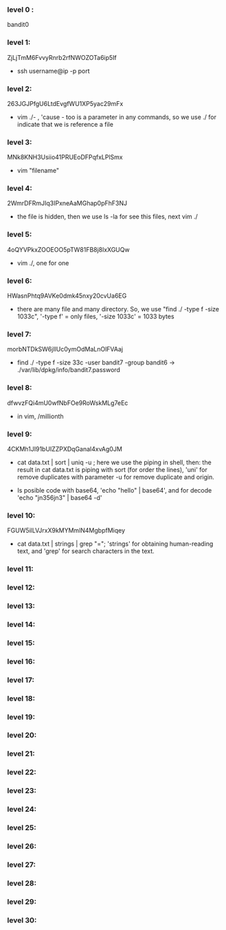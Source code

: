 ### level 0 : 
bandit0


### level 1:
ZjLjTmM6FvvyRnrb2rfNWOZOTa6ip5If

- ssh username@ip -p port


### level 2:
263JGJPfgU6LtdEvgfWU1XP5yac29mFx

- vim ./-  , 'cause - too is a parameter in any commands, so we use ./ for indicate that we is reference a file

### level 3:
MNk8KNH3Usiio41PRUEoDFPqfxLPlSmx

- vim "filename"

### level 4:
2WmrDFRmJIq3IPxneAaMGhap0pFhF3NJ

- the file is hidden, then we use ls -la for see this files, next vim ./<file>


### level 5:
4oQYVPkxZOOEOO5pTW81FB8j8lxXGUQw

- vim ./<file>, one for one

### level 6:
HWasnPhtq9AVKe0dmk45nxy20cvUa6EG

- there are many file and many directory. So, we use "find ./ -type f -size 1033c", '-type f' = only files, '-size 1033c' = 1033 bytes

### level 7:
morbNTDkSW6jIlUc0ymOdMaLnOlFVAaj

- find ./ -type f -size 33c -user bandit7 -group bandit6 -> ./var/lib/dpkg/info/bandit7.password

### level 8:
dfwvzFQi4mU0wfNbFOe9RoWskMLg7eEc

- in vim, /millionth

### level 9:
4CKMh1JI91bUIZZPXDqGanal4xvAg0JM

- cat data.txt | sort | uniq -u ; here we use the piping in shell, then: the result in cat data.txt is piping with sort (for order the lines), 'uni' for remove duplicates with parameter -u for remove duplicate and origin.

- Is posible code with base64, 'echo "hello" | base64', and for decode 'echo "jn356jn3" | base64 -d'

### level 10:
FGUW5ilLVJrxX9kMYMmlN4MgbpfMiqey

- cat data.txt | strings | grep "="; 'strings' for obtaining human-reading text, and 'grep' for search characters in the text.

### level 11:

### level 12:

### level 13:

### level 14:

### level 15:

### level 16:

### level 17:

### level 18:

### level 19:

### level 20:

### level 21:

### level 22:

### level 23:

### level 24:

### level 25:

### level 26:

### level 27:

### level 28:

### level 29:

### level 30:

